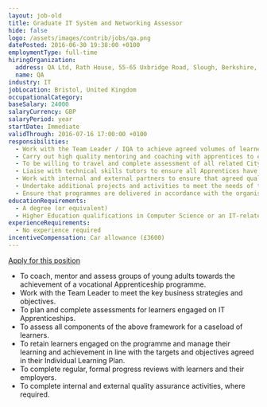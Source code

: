 ```yaml
---
layout: job-old
title: Graduate IT System and Networking Assessor
hide: false
logo: /assets/images/contrib/jobs/qa.png
datePosted: 2016-06-30 19:38:00 +0100
employmentType: full-time
hiringOrganization:
  address: QA Ltd, Rath House, 55-65 Uxbridge Road, Slough, Berkshire, SL1 1SG
  name: QA
industry: IT
jobLocation: Bristol, United Kingdom
occupationalCategory:
baseSalary: 24000
salaryCurrency: GBP
salaryPeriod: year
startDate: Immediate
validThrough: 2016-07-16 17:00:00 +0100
responsibilities:
  - Work with the Team Leader / IQA to achieve agreed volumes of learner achievement in line with the business strategy and plans.
  - Carry out high quality mentoring and coaching with apprentices to ensure City and Guilds units are completed within agreed timelines.
  - To be willing to travel and complete assessment of all related City and Guilds assignments.
  - Liaise with technical skills tutors to ensure all Apprentices have the required skills and knowledge to achieve the technical components of frameworks.
  - Work with internal and external partners to ensure that agreed quality standards are met.
  - Undertake additional projects and activities to meet the needs of the Apprenticeship team and learners as required.
  - Ensure that programmes are delivered in accordance with the organisations Equal Opportunities and Health and Safety Policies.
educationRequirements:
  - A degree (or equivalent)
  - Higher Education qualifications in Computer Science or an IT-related subject
experienceRequirements:
  - No experience required
incentiveCompensation: Car allowance (£3600)
---
```

[Apply for this position](mailto:marco.canonico@qa.com)

* To coach, mentor and assess groups of young adults towards the achievement of a vocational Apprenticeship programme.
* Work with the Team Leader to meet the key business strategies and objectives.
* To plan and complete assessments for learners engaged on IT Apprenticeships.
* To assess all components of the above framework for a caseload of learners.
* To retain learners engaged on the programme and manage their learning and achievement in line with the targets and objectives agreed in their Individual Learning Plan.
* To complete regular, formal progress reviews with learners and their employers.
* To complete internal and external quality assurance activities, where required.
